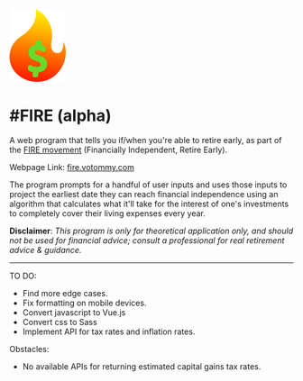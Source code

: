 <img src="FIRE_Logo.svg" width="100px">
<h1>#FIRE (alpha)</h1>

A web program that tells you if/when you're able to retire early, as part of the [FIRE movement](https://en.wikipedia.org/wiki/FIRE_movement) (Financially Independent, Retire Early).

Webpage Link: [fire.votommy.com](https://votommy.github.io/FIRE/index.html)

The program prompts for a handful of user inputs and uses those inputs to project the earliest date they can reach financial independence using an algorithm that calculates what it'll take for the interest of one's investments to completely cover their living expenses every year.

**Disclaimer**: *This program is only for theoretical application only, and should not be used for financial advice; consult a professional for real retirement advice & guidance.*

<hr>

TO DO:
- Find more edge cases.
- Fix formatting on mobile devices.
- Convert javascript to Vue.js
- Convert css to Sass
- Implement API for tax rates and inflation rates. 

Obstacles:
- No available APIs for returning estimated capital gains tax rates.

